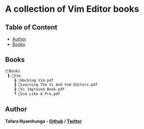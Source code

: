 # A collection of Vim Editor books

## Table of Content

* [Author](#author)
* [Books](#books)

## Books

```bash
📦Books
 ┣ 📂Vim
    ┣ 📜Hacking Vim.pdf
    ┣ 📜Learning The Vi And Vim Editors.pdf
    ┣ 📜Vi Improved Book.pdf
    ┗ 📜Vim Like A Pro.pdf
```

## Author

**Tafara Nyamhunga  - [Github](https://github.com/tafara-n) / [Twitter](https://twitter.com/tafaranyamhunga)**
